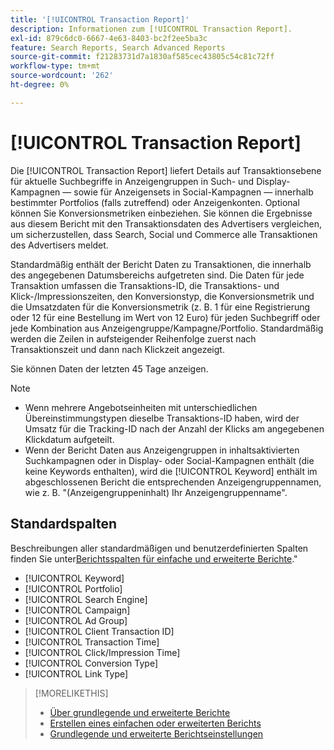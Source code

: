 ```yaml
---
title: '[!UICONTROL Transaction Report]'
description: Informationen zum [!UICONTROL Transaction Report].
exl-id: 879c6dc0-6667-4e63-8403-bc2f2ee5ba3c
feature: Search Reports, Search Advanced Reports
source-git-commit: f21283731d7a1830af585cec43805c54c81c72ff
workflow-type: tm+mt
source-wordcount: '262'
ht-degree: 0%

---
```


# [!UICONTROL Transaction Report]

Die [!UICONTROL Transaction Report] liefert Details auf Transaktionsebene für aktuelle Suchbegriffe in Anzeigengruppen in Such- und Display-Kampagnen — sowie für Anzeigensets in Social-Kampagnen — innerhalb bestimmter Portfolios (falls zutreffend) oder Anzeigenkonten. Optional können Sie Konversionsmetriken einbeziehen. Sie können die Ergebnisse aus diesem Bericht mit den Transaktionsdaten des Advertisers vergleichen, um sicherzustellen, dass Search, Social und Commerce alle Transaktionen des Advertisers meldet.

Standardmäßig enthält der Bericht Daten zu Transaktionen, die innerhalb des angegebenen Datumsbereichs aufgetreten sind. Die Daten für jede Transaktion umfassen die Transaktions-ID, die Transaktions- und Klick-/Impressionszeiten, den Konversionstyp, die Konversionsmetrik und die Umsatzdaten für die Konversionsmetrik (z. B. 1 für eine Registrierung oder 12 für eine Bestellung im Wert von 12 Euro) für jeden Suchbegriff oder jede Kombination aus Anzeigengruppe/Kampagne/Portfolio. Standardmäßig werden die Zeilen in aufsteigender Reihenfolge zuerst nach Transaktionszeit und dann nach Klickzeit angezeigt.

Sie können Daten der letzten 45 Tage anzeigen.

>[!NOTE]
>
>* Wenn mehrere Angebotseinheiten mit unterschiedlichen Übereinstimmungstypen dieselbe Transaktions-ID haben, wird der Umsatz für die Tracking-ID nach der Anzahl der Klicks am angegebenen Klickdatum aufgeteilt.
>* Wenn der Bericht Daten aus Anzeigengruppen in inhaltsaktivierten Suchkampagnen oder in Display- oder Social-Kampagnen enthält (die keine Keywords enthalten), wird die [!UICONTROL Keyword] enthält im abgeschlossenen Bericht die entsprechenden Anzeigengruppennamen, wie z. B. &quot;(Anzeigengruppeninhalt) Ihr Anzeigengruppenname&quot;.

## Standardspalten

Beschreibungen aller standardmäßigen und benutzerdefinierten Spalten finden Sie unter[Berichtsspalten für einfache und erweiterte Berichte](basic-advanced-report-columns.md).&quot;

* [!UICONTROL Keyword]
* [!UICONTROL Portfolio]
* [!UICONTROL Search Engine]
* [!UICONTROL Campaign]
* [!UICONTROL Ad Group]
* [!UICONTROL Client Transaction ID]
* [!UICONTROL Transaction Time]
* [!UICONTROL Click/Impression Time]
* [!UICONTROL Conversion Type]
* [!UICONTROL Link Type]

>[!MORELIKETHIS]
>
>* [Über grundlegende und erweiterte Berichte](basic-advanced-report-about.md)
>* [Erstellen eines einfachen oder erweiterten Berichts](basic-advanced-report-generate.md)
>* [Grundlegende und erweiterte Berichtseinstellungen](basic-advanced-report-settings.md)
